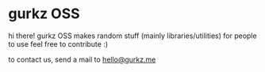 # gurkz OSS

hi there!
gurkz OSS makes random stuff (mainly libraries/utilities) for people to use
feel free to contribute :)

to contact us, send a mail to hello@gurkz.me
